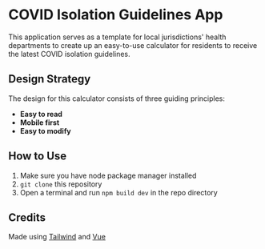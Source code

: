 # COVID Isolation Guidelines App

This application serves as a template for local jurisdictions' health departments to create up an easy-to-use calculator for residents to receive the latest COVID isolation guidelines. 

## Design Strategy

The design for this calculator consists of three guiding principles:  

* **Easy to read**
* **Mobile first**
* **Easy to modify**

## How to Use

1. Make sure you have node package manager installed
2. `git clone` this repository
3. Open a terminal and run `npm build dev` in the repo directory

## Credits

Made using [Tailwind](https://tailwindcss.com/) and [Vue](https://vuejs.org/)